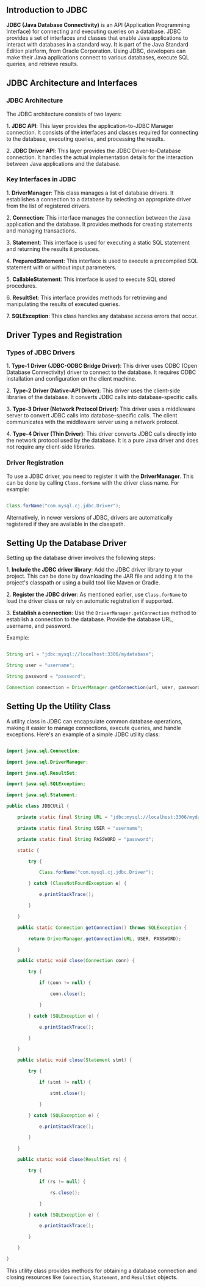 ## Introduction to JDBC

**JDBC (Java Database Connectivity)** is an API (Application Programming Interface) for connecting and executing queries on a database. JDBC provides a set of interfaces and classes that enable Java applications to interact with databases in a standard way. It is part of the Java Standard Edition platform, from Oracle Corporation. Using JDBC, developers can make their Java applications connect to various databases, execute SQL queries, and retrieve results.

## JDBC Architecture and Interfaces

### JDBC Architecture

The JDBC architecture consists of two layers:

1\. **JDBC API**: This layer provides the application-to-JDBC Manager connection. It consists of the interfaces and classes required for connecting to the database, executing queries, and processing the results.

2\. **JDBC Driver API**: This layer provides the JDBC Driver-to-Database connection. It handles the actual implementation details for the interaction between Java applications and the database.

### Key Interfaces in JDBC

1\. **DriverManager**: This class manages a list of database drivers. It establishes a connection to a database by selecting an appropriate driver from the list of registered drivers.

2\. **Connection**: This interface manages the connection between the Java application and the database. It provides methods for creating statements and managing transactions.

3\. **Statement**: This interface is used for executing a static SQL statement and returning the results it produces.

4\. **PreparedStatement**: This interface is used to execute a precompiled SQL statement with or without input parameters.

5\. **CallableStatement**: This interface is used to execute SQL stored procedures.

6\. **ResultSet**: This interface provides methods for retrieving and manipulating the results of executed queries.

7\. **SQLException**: This class handles any database access errors that occur.

## Driver Types and Registration

### Types of JDBC Drivers

1\. **Type-1 Driver (JDBC-ODBC Bridge Driver)**: This driver uses ODBC (Open Database Connectivity) driver to connect to the database. It requires ODBC installation and configuration on the client machine.

2\. **Type-2 Driver (Native-API Driver)**: This driver uses the client-side libraries of the database. It converts JDBC calls into database-specific calls.

3\. **Type-3 Driver (Network Protocol Driver)**: This driver uses a middleware server to convert JDBC calls into database-specific calls. The client communicates with the middleware server using a network protocol.

4\. **Type-4 Driver (Thin Driver)**: This driver converts JDBC calls directly into the network protocol used by the database. It is a pure Java driver and does not require any client-side libraries.

### Driver Registration

To use a JDBC driver, you need to register it with the **DriverManager**. This can be done by calling `Class.forName` with the driver class name. For example:

```java

Class.forName("com.mysql.cj.jdbc.Driver");

```

Alternatively, in newer versions of JDBC, drivers are automatically registered if they are available in the classpath.

## Setting Up the Database Driver

Setting up the database driver involves the following steps:

1\. **Include the JDBC driver library**: Add the JDBC driver library to your project. This can be done by downloading the JAR file and adding it to the project's classpath or using a build tool like Maven or Gradle.

2\. **Register the JDBC driver**: As mentioned earlier, use `Class.forName` to load the driver class or rely on automatic registration if supported.

3\. **Establish a connection**: Use the `DriverManager.getConnection` method to establish a connection to the database. Provide the database URL, username, and password.

Example:

```java

String url = "jdbc:mysql://localhost:3306/mydatabase";

String user = "username";

String password = "password";

Connection connection = DriverManager.getConnection(url, user, password);

```

## Setting Up the Utility Class

A utility class in JDBC can encapsulate common database operations, making it easier to manage connections, execute queries, and handle exceptions. Here's an example of a simple JDBC utility class:

```java

import java.sql.Connection;

import java.sql.DriverManager;

import java.sql.ResultSet;

import java.sql.SQLException;

import java.sql.Statement;

public class JDBCUtil {

    private static final String URL = "jdbc:mysql://localhost:3306/mydatabase";

    private static final String USER = "username";

    private static final String PASSWORD = "password";

    static {

        try {

            Class.forName("com.mysql.cj.jdbc.Driver");

        } catch (ClassNotFoundException e) {

            e.printStackTrace();

        }

    }

    public static Connection getConnection() throws SQLException {

        return DriverManager.getConnection(URL, USER, PASSWORD);

    }

    public static void close(Connection conn) {

        try {

            if (conn != null) {

                conn.close();

            }

        } catch (SQLException e) {

            e.printStackTrace();

        }

    }

    public static void close(Statement stmt) {

        try {

            if (stmt != null) {

                stmt.close();

            }

        } catch (SQLException e) {

            e.printStackTrace();

        }

    }

    public static void close(ResultSet rs) {

        try {

            if (rs != null) {

                rs.close();

            }

        } catch (SQLException e) {

            e.printStackTrace();

        }

    }

}

```

This utility class provides methods for obtaining a database connection and closing resources like `Connection`, `Statement`, and `ResultSet` objects.